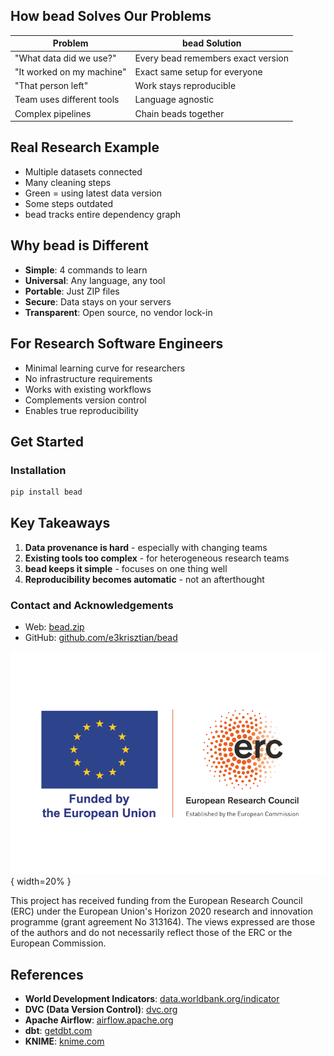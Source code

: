 ## How bead Solves Our Problems

| Problem | bead Solution |
|---------|---------------|
| "What data did we use?" | Every bead remembers exact version |
| "It worked on my machine" | Exact same setup for everyone |
| "That person left" | Work stays reproducible |
| Team uses different tools | Language agnostic |
| Complex pipelines | Chain beads together |

## Real Research Example

- Multiple datasets connected
- Many cleaning steps
- Green = using latest data version
- Some steps outdated
- bead tracks entire dependency graph

## Why bead is Different

- **Simple**: 4 commands to learn
- **Universal**: Any language, any tool
- **Portable**: Just ZIP files
- **Secure**: Data stays on your servers
- **Transparent**: Open source, no vendor lock-in

## For Research Software Engineers

- Minimal learning curve for researchers
- No infrastructure requirements
- Works with existing workflows
- Complements version control
- Enables true reproducibility

## Get Started

### Installation
```bash
pip install bead
```

## Key Takeaways

1. **Data provenance is hard** - especially with changing teams
2. **Existing tools too complex** - for heterogeneous research teams  
3. **bead keeps it simple** - focuses on one thing well
4. **Reproducibility becomes automatic** - not an afterthought

### Contact and Acknowledgements
- Web: [bead.zip](https://bead.zip)
- GitHub: [github.com/e3krisztian/bead](https://github.com/e3krisztian/bead)


![](images/erc-logo.png){ width=20% }

This project has received funding from the European Research Council (ERC) under the European Union's Horizon 2020 research and innovation programme (grant agreement No 313164). The views expressed are those of the authors and do not necessarily reflect those of the ERC or the European Commission.

## References

- **World Development Indicators**: [data.worldbank.org/indicator](https://data.worldbank.org/indicator)
- **DVC (Data Version Control)**: [dvc.org](https://dvc.org)
- **Apache Airflow**: [airflow.apache.org](https://airflow.apache.org)
- **dbt**: [getdbt.com](https://www.getdbt.com)
- **KNIME**: [knime.com](https://knime.com)
